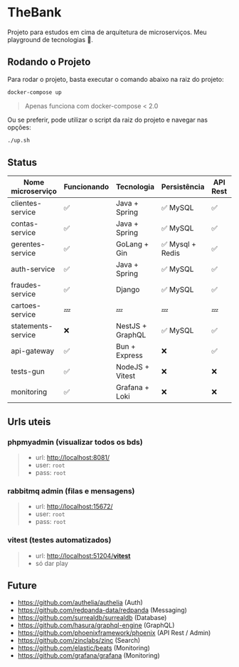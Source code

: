 # TheBank

Projeto para estudos em cima de arquitetura de microserviços.
Meu playground de tecnologias 🚀.

## Rodando o Projeto

Para rodar o projeto, basta executar o comando abaixo na raiz do projeto:

```bash
docker-compose up
```

> Apenas funciona com docker-compose < 2.0

Ou se preferir, pode utilizar o script da raiz do projeto e navegar nas opções:

```bash
./up.sh
```

## Status

| Nome microserviço | Funcionando |   Tecnologia  | Persistência | API Rest | gRPC | Pub/Sub | Monitoring |
|-------------------|-------------|---------------|----------------|----------|------|---------|------------|
| clientes-service | ✅ | Java + Spring | ✅ MySQL| ✅ | ❌ | ✅ RabbitMQ | ❌ |
| contas-service | ✅ | Java + Spring | ✅ MySQL | ✅ | ❌ | ✅ RabbitMQ | ❌ |
| gerentes-service| ✅ | GoLang + Gin | ✅ Mysql + Redis | ✅ | ❌ | ✅ RabbitMQ | ❌ |
| auth-service | ✅ | Java + Spring | ✅ MySQL | ✅ | ❌ | ✅ RabbitMQ | ❌ |
| fraudes-service | ✅ | Django | ✅ MySQL | ✅ | ❌ | ❌ | ❌ |
| cartoes-service | 💤 | 💤 | 💤 | 💤 | 💤 | 💤 | 💤 |
| statements-service | ❌  | NestJS + GraphQL | ✅ MySQL | ✅ | ❌ | ❌ | ❌ |
| api-gateway | ✅ | Bun + Express | ❌ | ✅ | ❌ | ✅ RabbitMQ | ❌ |
| tests-gun | ✅ | NodeJS + Vitest | ❌ | ❌ | ❌ | ❌ | ❌ |
| monitoring | ✅ | Grafana + Loki | ❌ | ❌ | ❌ | ❌ | ✅ |

## Urls uteis

### phpmyadmin (visualizar todos os bds)

> - url: [http://localhost:8081/](http://localhost:8081/)
> - user: `root`
> - pass: `root`

### rabbitmq admin (filas e mensagens)

> - url: [http://localhost:15672/](http://localhost:15672/)
> - user: `root`
> - pass: `root`

### vitest (testes automatizados)

> - url: [http://localhost:51204/__vitest__](http://localhost:51204/__vitest__)
> - só dar play

## Future

- <https://github.com/authelia/authelia> (Auth)
- <https://github.com/redpanda-data/redpanda> (Messaging)
- <https://github.com/surrealdb/surrealdb> (Database)
- <https://github.com/hasura/graphql-engine> (GraphQL)
- <https://github.com/phoenixframework/phoenix> (API Rest / Admin)
- <https://github.com/zinclabs/zinc> (Search)
- <https://github.com/elastic/beats> (Monitoring)
- <https://github.com/grafana/grafana> (Monitoring)
